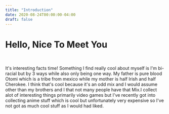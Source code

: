 ```yaml
---
title: "Introduction"
date: 2020-08-24T00:00:00-04:00
draft: false
---
```

<h1> Hello, Nice To Meet You </h1>
<br>
<p>It's interesting facts time! Something I find really cool about myself is I'm bi-racial but by 3 ways while also only being one way. My father is pure blood Otomi 
which is a tribe from mexico while my mother is half Irish and half Cherokee. I think that's cool because it's an odd mix and I would assume other than my brothers and I 
that not many people have that Mix.I collect alot of interesting things primarily video games but I've recently got into collecting anime stuff which is cool but unfortunately 
very expensive so I've not got as much cool stuff as I would had liked. </p>
